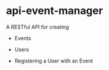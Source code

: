 # api-event-manager
A RESTful API for creating

* Events

* Users

* Registering a User with an Event

